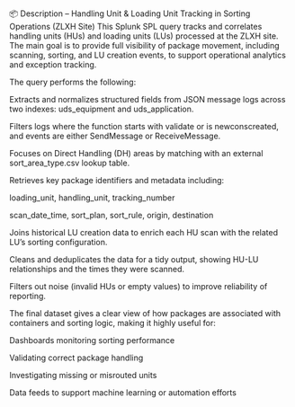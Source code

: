 📦 Description – Handling Unit & Loading Unit Tracking in Sorting Operations (ZLXH Site)
This Splunk SPL query tracks and correlates handling units (HUs) and loading units (LUs) processed at the ZLXH site. The main goal is to provide full visibility of package movement, including scanning, sorting, and LU creation events, to support operational analytics and exception tracking.

The query performs the following:

Extracts and normalizes structured fields from JSON message logs across two indexes: uds_equipment and uds_application.

Filters logs where the function starts with validate or is newconscreated, and events are either SendMessage or ReceiveMessage.

Focuses on Direct Handling (DH) areas by matching with an external sort_area_type.csv lookup table.

Retrieves key package identifiers and metadata including:

loading_unit, handling_unit, tracking_number

scan_date_time, sort_plan, sort_rule, origin, destination

Joins historical LU creation data to enrich each HU scan with the related LU’s sorting configuration.

Cleans and deduplicates the data for a tidy output, showing HU-LU relationships and the times they were scanned.

Filters out noise (invalid HUs or empty values) to improve reliability of reporting.

The final dataset gives a clear view of how packages are associated with containers and sorting logic, making it highly useful for:

Dashboards monitoring sorting performance

Validating correct package handling

Investigating missing or misrouted units

Data feeds to support machine learning or automation efforts
